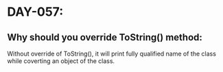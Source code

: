 # DAY-057:

## Why should you override ToString() method:

Without override of ToString(), it will print fully qualified name of the class while coverting an object of the class.